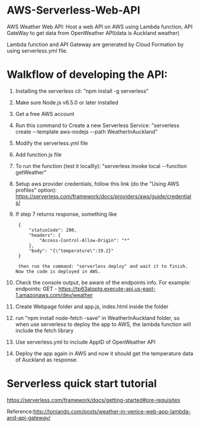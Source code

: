 # AWS-Serverless-Web-API
AWS Weather Web API: Host a web API on AWS using Lambda function, API GateWay to get data from OpenWeather API(data is Auckland weather)

Lambda function and API Gateway are generated by Cloud Formation by using serverless.yml file. 

# Walkflow of developing the API:
1. Installing the serverless cli:
    "npm install -g serverless"
2. Make sure Node.js v6.5.0 or later installed
3. Get a free AWS account
4. Run this command to Create a new Serverless Service: "serverless create --template aws-nodejs --path WeatherInAuckland"
5. Modify the serverless.yml file 
6. Add function.js file
7. To run the function (test it locallly): "serverless invoke local --function getWeather"
8. Setup aws provider credentials, follow this link (do the "Using AWS profiles" option): https://serverless.com/framework/docs/providers/aws/guide/credentials/

9. If step 7 returns response, something like

        {
            "statusCode": 200,
            "headers": {
                "Access-Control-Allow-Origin": "*"
            },
            "body": "{\"temperature\":19.2}"
        }

        then run the command: "serverless deploy" and wait it to finish. Now the code is deployed in AWS.
9. Check the console output, be aware of the endpoints info. For example: 
endpoints:
  GET - https://tp63aloptg.execute-api.us-east-1.amazonaws.com/dev/weather

10. Create Webpage folder and app.js, index.html inside the folder
11. run "npm install node-fetch -save" in WeatherInAuckland folder, so when use serverless to deploy the app to AWS, the lambda function will include the fetch library

12. Use serverless.yml to include AppID of OpenWeather API
13. Deploy the app again in AWS and now it should get the temperature data of Auckland as response.

# Serverless quick start tutorial
https://serverless.com/framework/docs/getting-started#pre-requisites

Reference:http://toniando.com/posts/weather-in-venice-web-app-lambda-and-api-gateway/ 

